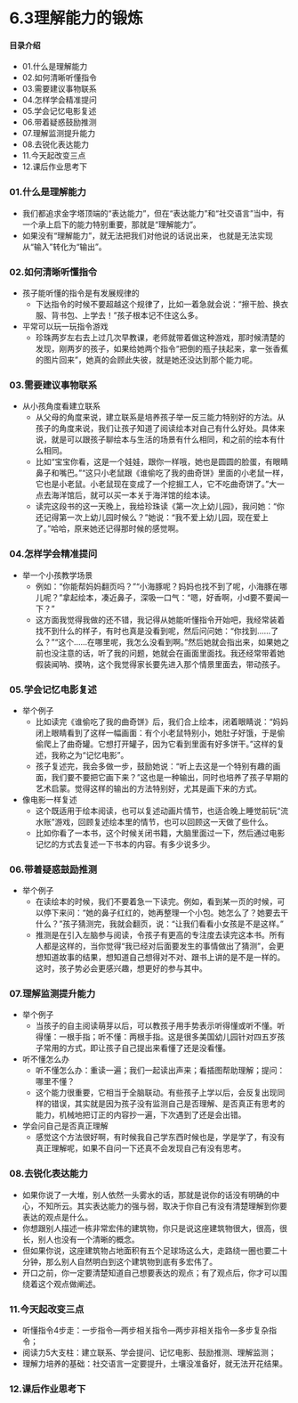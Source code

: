 # 6.3理解能力的锻炼
#### 目录介绍
- 01.什么是理解能力
- 02.如何清晰听懂指令
- 03.需要建议事物联系
- 04.怎样学会精准提问
- 05.学会记忆电影复述
- 06.带着疑惑鼓励推测
- 07.理解监测提升能力
- 08.去锐化表达能力
- 11.今天起改变三点
- 12.课后作业思考下





### 01.什么是理解能力
- 我们都追求金字塔顶端的“表达能力”，但在“表达能力”和“社交语言”当中，有一个承上启下的能力特别重要，那就是“理解能力”。
- 如果没有“理解能力”，就无法把我们对他说的话说出来， 也就是无法实现从“输入”转化为“输出”。



### 02.如何清晰听懂指令
- 孩子能听懂的指令是有发展规律的
    - 下达指令的时候不要超越这个规律了，比如一着急就会说：“擦干脸、换衣服、背书包、上学去！”孩子根本记不住这么多。
- 平常可以玩一玩指令游戏
    - 珍珠两岁左右去上过几次早教课，老师就带着做这种游戏，那时候清楚的发现，刚两岁的孩子，如果给她两个指令“把倒的瓶子扶起来，拿一张香蕉的图片回来”，她真的会顾此失彼，就是她还没达到那个能力呢。



### 03.需要建议事物联系
- 从小孩角度看建立联系
    - 从父母的角度来说，建立联系是培养孩子举一反三能力特别好的方法。从孩子的角度来说，我们让孩子知道了阅读绘本对自己有什么好处。具体来说，就是可以跟孩子聊绘本与生活的场景有什么相同，和之前的绘本有什么相同。
    - 比如“宝宝你看，这是一个娃娃，跟你一样哦，她也是圆圆的脸蛋，有眼睛鼻子和嘴巴。”“这只小老鼠跟《谁偷吃了我的曲奇饼》里面的小老鼠一样，它也是小老鼠。小老鼠现在变成了一个挖掘工人，它不吃曲奇饼了。”大一点去海洋馆后，就可以买一本关于海洋馆的绘本读。
    - 读完这段书的这一天晚上，我给珍珠读《第一次上幼儿园》，我问她：“你还记得第一次上幼儿园时候么？”她说：“我不爱上幼儿园，现在爱上了。”哈哈，原来她还记得那时候的感觉啊。



### 04.怎样学会精准提问
- 举一个小孩教学场景
    - 例如：“你能帮妈妈翻页吗？”“小海豚呢？妈妈也找不到了呢，小海豚在哪儿呢？”拿起绘本，凑近鼻子，深吸一口气：“嗯，好香啊，小d要不要闻一下？”
    - 这方面我觉得我做的还不错，我记得从她能听懂指令开始吧，我经常装着找不到什么的样子，有时也真是没看到呢，然后问问她：“你找到……了么？”“这个……在哪里呢，我怎么没看到啊。”然后她就会指出来，如果她之前也没注意的话，听了我的问题，她就会在画面里面找。我还经常带着她假装闻呐、摸呐，这个我觉得家长要先进入那个情景里面去，带动孩子。



### 05.学会记忆电影复述
- 举个例子
    - 比如读完《谁偷吃了我的曲奇饼》后，我们合上绘本，闭着眼睛说：“妈妈闭上眼睛看到了这样一幅画面：有个小老鼠特别小，她肚子好饿，于是偷偷爬上了曲奇罐。它想打开罐子，因为它看到里面有好多饼干。”这样的复述，我称之为“记忆电影”。
    - 孩子复述完，我会多做一步，鼓励她说：“听上去这是一个特别有趣的画面，我们要不要把它画下来？”这也是一种输出，同时也培养了孩子早期的艺术启蒙。觉得这样的输出的方法特别好，尤其是画下来的方式。
- 像电影一样复述
    - 这个既适用于绘本阅读，也可以复述动画片情节，也适合晚上睡觉前玩“流水账”游戏，回顾复述绘本里的情节，也可以回顾这一天做了些什么。
    - 比如你看了一本书，这个时候关闭书籍，大脑里面过一下，然后通过电影记忆的方式去复述一下书本的内容。有多少说多少。



### 06.带着疑惑鼓励推测
- 举个例子
    - 在读绘本的时候，我们不要着急一下读完。例如，看到某一页的时候，可以停下来问：“她的鼻子红红的，她再整理一个小包。她怎么了？她要去干什么？”孩子猜测完，我就会翻页，说：“让我们看看小女孩是不是这样。”
    - 推测是在引入左脑参与阅读，令孩子有更高的专注度去读完这本书。所有人都是这样的，当你觉得“我已经对后面要发生的事情做出了猜测”，会更想知道故事的结果，想知道自己想得对不对、跟书上讲的是不是一样的。这时，孩子势必会更感兴趣，想更好的参与其中。


### 07.理解监测提升能力
- 举个例子
    - 当孩子的自主阅读萌芽以后，可以教孩子用手势表示听得懂或听不懂。听得懂：一根手指；听不懂：两根手指。这是很多美国幼儿园针对四五岁孩子常用的方式，即让孩子自己提出来看懂了还是没看懂。
- 听不懂怎么办
    - 听不懂怎么办：重读一遍；我们一起读出声来；看插图帮助理解；提问：哪里不懂？
    - 这个能力很重要，它相当于全脑联动。有些孩子上学以后，会反复出现同样的错误，其实就是因为孩子没有监测自己是否理解、是否真正有思考的能力，机械地把订正的内容抄一遍，下次遇到了还是会出错。
- 学会问自己是否真正理解
    - 感觉这个方法很好啊，有时候我自己学东西时候也是，学是学了，有没有真正理解呢，如果不自问一下还真不会发现自己有没有思考。


### 08.去锐化表达能力
- 如果你说了一大堆，别人依然一头雾水的话，那就是说你的话没有明确的中心，不知所云。其实表达能力的强与弱，取决于你自己有没有清楚理解到你要表达的观点是什么。
- 你想跟别人描述一栋非常宏伟的建筑物，你只是说这座建筑物很大，很高，很长，别人也没有一个清晰的概念。
- 但如果你说，这座建筑物占地面积有五个足球场这么大，走路绕一圈也要二十分钟，那么别人自然明白到这个建筑物到底有多宏伟了。
- 开口之前，你一定要清楚知道自己想要表达的观点；有了观点后，你才可以围绕着这个观点做阐述。



### 11.今天起改变三点
- 听懂指令4步走：一步指令—两步相关指令—两步非相关指令—多步复杂指令；
- 阅读力5大支柱：建立联系、学会提问、记忆电影、鼓励推测、理解监测；
- 理解力培养的基础：社交语言一定要提升，土壤没准备好，就无法开花结果。


### 12.课后作业思考下








